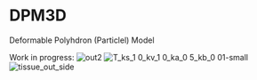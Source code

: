 # DPM3D
Deformable Polyhdron (Particlel) Model

Work in progress:
![out2](https://user-images.githubusercontent.com/68864205/168336843-1e911127-4ea5-4373-b9e2-5cf8a6d9f2cf.gif)
![T_ks_1 0_kv_1 0_ka_0 5_kb_0 01-small](https://user-images.githubusercontent.com/68864205/170063515-ce12d974-4504-4b4d-b763-dc7180301404.gif) ![tissue_out_side](https://user-images.githubusercontent.com/68864205/170062583-e2b66ffd-f9f4-40dc-b547-50f0dbbd2d8f.gif)
